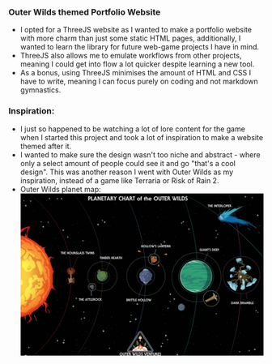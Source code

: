 ### Outer Wilds themed Portfolio Website
- I opted for a ThreeJS website as I wanted to make a portfolio website with more charm than just some static HTML pages, additionally, I wanted to learn the library for future web-game projects I have in mind.
- ThreeJS also allows me to emulate workflows from other projects, meaning I could get into flow a lot quicker despite learning a new tool.
- As a bonus, using ThreeJS minimises the amount of HTML and CSS I have to write, meaning I can focus purely on coding and not markdown gymnastics.

### Inspiration:
- I just so happened to be watching a lot of lore content for the game when I started this project and took a lot of inspiration to make a website themed after it.
- I wanted to make sure the design wasn't too niche and abstract - where only a select amount of people could see it and go "that's a cool design". This was another reason I went with Outer Wilds as my inspiration, instead of a game like Terraria or Risk of Rain 2.
- Outer Wilds planet map:
![reference_image](/public/assets/outer_wilds_map.png)
